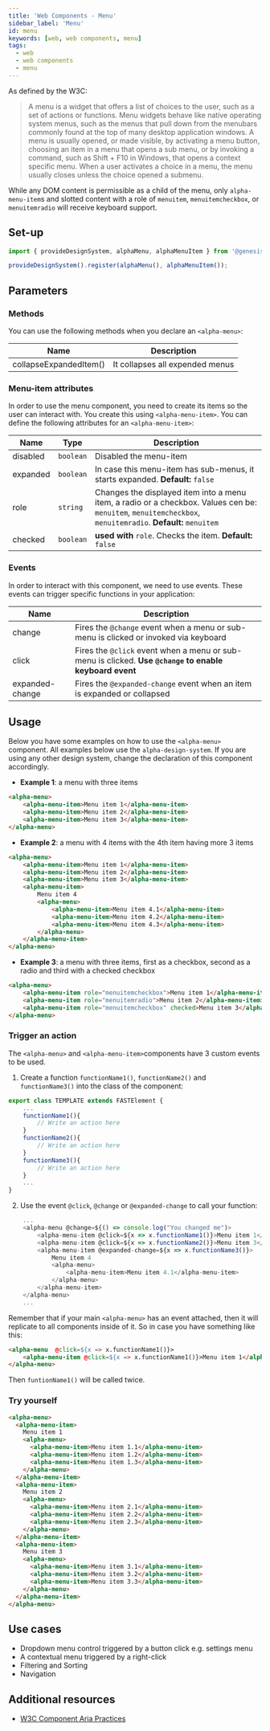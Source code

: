 ```yaml
---
title: 'Web Components - Menu'
sidebar_label: 'Menu'
id: menu
keywords: [web, web components, menu]
tags:
  - web
  - web components
  - menu
---
```


As defined by the W3C:

> A menu is a widget that offers a list of choices to the user, such as a set of actions or functions. Menu widgets behave like native operating system menus, such as the menus that pull down from the menubars commonly found at the top of many desktop application windows. A menu is usually opened, or made visible, by activating a menu button, choosing an item in a menu that opens a sub menu, or by invoking a command, such as Shift + F10 in Windows, that opens a context specific menu. When a user activates a choice in a menu, the menu usually closes unless the choice opened a submenu.

While any DOM content is permissible as a child of the menu, only `alpha-menu-item`s and slotted content with a role of `menuitem`, `menuitemcheckbox`, or `menuitemradio` will receive keyboard support.

## Set-up

```ts
import { provideDesignSystem, alphaMenu, alphaMenuItem } from '@genesislcap/alpha-design-system';

provideDesignSystem().register(alphaMenu(), alphaMenuItem());
```

## Parameters

### Methods

You can use the following methods when you declare an `<alpha-menu>`:

| Name                   | Description                     |
|------------------------|---------------------------------|
| collapseExpandedItem() | It collapses all expended menus |

### Menu-item attributes

In order to use the menu component, you need to create its items so the user can interact with. You create this using `<alpha-menu-item>`.
You can define the following attributes for an `<alpha-menu-item>`:

| Name     | Type      | Description                                                                                                                                                  |
|----------|-----------|--------------------------------------------------------------------------------------------------------------------------------------------------------------|
| disabled | `boolean` | Disabled the menu-item                                                                                                                                       |
| expanded | `boolean` | In case this menu-item has sub-menus, it starts expanded. **Default:** `false`                                                                               |
| role     | `string`  | Changes the displayed item into a menu item, a radio or a checkbox. Values cen be:  `menuitem`, `menuitemcheckbox`, `menuitemradio`. **Default:** `menuitem` |
| checked  | `boolean` | **used with** `role`. Checks the item. **Default:** `false`                                                                                                  |

### Events

In order to interact with this component, we need to use events. These events can trigger specific functions in your application:

| Name            | Description                                                                                             |
|-----------------|---------------------------------------------------------------------------------------------------------|
| change          | Fires the `@change` event when a menu or sub-menu is clicked or invoked via keyboard                    |
| click           | Fires the `@click` event when a menu or sub-menu is clicked. **Use `@change` to enable keyboard event** |
| expanded-change | Fires the `@expanded-change` event when an item is expanded or collapsed                                |

## Usage

Below you have some examples on how to use the `<alpha-menu>` component.
All examples below use the `alpha-design-system`. If you are using any other design system, change the declaration of this component accordingly.

- **Example 1**: a menu with three items
```html title="Example 1"
<alpha-menu>
    <alpha-menu-item>Menu item 1</alpha-menu-item>
    <alpha-menu-item>Menu item 2</alpha-menu-item>
    <alpha-menu-item>Menu item 3</alpha-menu-item>
</alpha-menu>
```
- **Example 2**: a menu with 4 items with the 4th item having more 3 items
```html title="Example 2"
<alpha-menu>
    <alpha-menu-item>Menu item 1</alpha-menu-item>
    <alpha-menu-item>Menu item 2</alpha-menu-item>
    <alpha-menu-item>Menu item 3</alpha-menu-item>
    <alpha-menu-item>
        Menu item 4
        <alpha-menu>
            <alpha-menu-item>Menu item 4.1</alpha-menu-item>
            <alpha-menu-item>Menu item 4.2</alpha-menu-item>
            <alpha-menu-item>Menu item 4.3</alpha-menu-item>
        </alpha-menu>
    </alpha-menu-item>
</alpha-menu>
```
- **Example 3**: a menu with three items, first as a checkbox, second as a radio and third with a checked checkbox
```html title="Example 3"
<alpha-menu>
    <alpha-menu-item role="menuitemcheckbox">Menu item 1</alpha-menu-item>
    <alpha-menu-item role="menuitemradio">Menu item 2</alpha-menu-item>
    <alpha-menu-item role="menuitemcheckbox" checked>Menu item 3</alpha-menu-item>
</alpha-menu>
```

### Trigger an action
The `<alpha-menu>` and `<alpha-menu-item>`components have 3 custom events to be used.

1. Create a function `functionName1()`, `functionName2()` and `functionName3()` into the class of the component:

```js {3,6,9}
export class TEMPLATE extends FASTElement {
    ...
    functionName1(){
        // Write an action here
    }
    functionName2(){
        // Write an action here
    }
    functionName3(){
        // Write an action here
    }
    ...
}
```

2. Use the event `@click`, `@change` or `@expanded-change` to call your function:

```js {2-5}
    ...
    <alpha-menu @change=${() => console.log("You changed me")>
        <alpha-menu-item @click=${x => x.functionName1()}>Menu item 1</alpha-menu-item>
        <alpha-menu-item @click=${x => x.functionName2()}>Menu item 3</alpha-menu-item>
        <alpha-menu-item @expanded-change=${x => x.functionName3()}>
            Menu item 4
            <alpha-menu>
                <alpha-menu-item>Menu item 4.1</alpha-menu-item>
            </alpha-menu>
        </alpha-menu-item>
    </alpha-menu>
    ...
```

Remember that if your main `<alpha-menu>` has an event attached, then it will replicate to all components inside of it.
So in case you have something like this:

```html
<alpha-menu  @click=${x => x.functionName1()}>
    <alpha-menu-item @click=${x => x.functionName1()}>Menu item 1</alpha-menu-item>
</alpha-menu>
```

Then `funtionName1()` will be called twice.

### Try yourself

```html live
<alpha-menu>
  <alpha-menu-item>
    Menu item 1
    <alpha-menu>
      <alpha-menu-item>Menu item 1.1</alpha-menu-item>
      <alpha-menu-item>Menu item 1.2</alpha-menu-item>
      <alpha-menu-item>Menu item 1.3</alpha-menu-item>
    </alpha-menu>
  </alpha-menu-item>
  <alpha-menu-item>
    Menu item 2
    <alpha-menu>
      <alpha-menu-item>Menu item 2.1</alpha-menu-item>
      <alpha-menu-item>Menu item 2.2</alpha-menu-item>
      <alpha-menu-item>Menu item 2.3</alpha-menu-item>
    </alpha-menu>
  </alpha-menu-item>
  <alpha-menu-item>
    Menu item 3
    <alpha-menu>
      <alpha-menu-item>Menu item 3.1</alpha-menu-item>
      <alpha-menu-item>Menu item 3.2</alpha-menu-item>
      <alpha-menu-item>Menu item 3.3</alpha-menu-item>
    </alpha-menu>
  </alpha-menu-item>
</alpha-menu>
```

## Use cases

- Dropdown menu control triggered by a button click e.g. settings menu
- A contextual menu triggered by a right-click
- Filtering and Sorting
- Navigation

## Additional resources

- [W3C Component Aria Practices](https://w3c.github.io/aria-practices/#menu)

